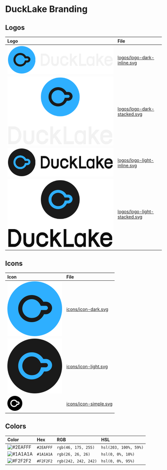 # DuckLake Branding

## Logos

| Logo                                                | File                                                         |
| :-------------------------------------------------- | :----------------------------------------------------------- |
| ![logo-dark-inline](logos/logo-dark-inline.svg)     | [logos/logo-dark-inline.svg](logos/logo-dark-inline.svg)     |
| ![logo-dark-stacked](logos/logo-dark-stacked.svg)   | [logos/logo-dark-stacked.svg](logos/logo-dark-stacked.svg)   |
| ![logo-light-inline](logos/logo-light-inline.svg)   | [logos/logo-light-inline.svg](logos/logo-light-inline.svg)   |
| ![logo-light-stacked](logos/logo-light-stacked.svg) | [logos/logo-light-stacked.svg](logos/logo-light-stacked.svg) |

## Icons

| Icon                                  | File                                           |
| :------------------------------------ | :--------------------------------------------- |
| ![icon-dark](icons/icon-dark.svg)     | [icons/icon-dark.svg](icons/icon-dark.svg)     |
| ![icon-light](icons/icon-light.svg)   | [icons/icon-light.svg](icons/icon-light.svg)   |
| ![icon-simple](icons/icon-simple.svg) | [icons/icon-simple.svg](icons/icon-simple.svg) |

## Colors

| Color                                              | Hex       | RGB                  | HSL                   |
| :------------------------------------------------- | :-------- | :------------------- | :-------------------- |
| ![#2EAFFF](https://place-hold.it/24/2EAFFF?text=+) | `#2EAFFF` | `rgb(46, 175, 255)`  | `hsl(203, 100%, 59%)` |
| ![#1A1A1A](https://place-hold.it/24/1A1A1A?text=+) | `#1A1A1A` | `rgb(26, 26, 26)`    | `hsl(0, 0%, 10%)`     |
| ![#F2F2F2](https://place-hold.it/24/F2F2F2?text=+) | `#F2F2F2` | `rgb(242, 242, 242)` | `hsl(0, 0%, 95%)`     |
